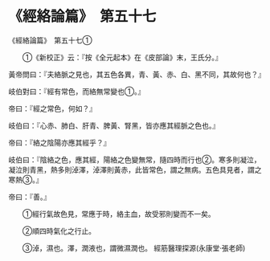 # 《經絡論篇》　第五十七




《經絡論篇》　第五十七①


　　①《新校正》云：『按《全元起本》在《皮部論》末，王氏分。』


黃帝問曰：『夫絡脈之見也，其五色各異，青、黃、赤、白、黑不同，其故何也？』


岐伯對曰：『經有常色，而絡無常變也①。』


帝曰：『經之常色，何如？』


岐伯曰：『心赤、肺白、肝青、脾黃、腎黑，皆亦應其經脈之色也。』


帝曰：『絡之陰陽亦應其經乎？』


岐伯曰：『陰絡之色，應其經，陽絡之色變無常，隨四時而行也②。寒多則凝泣，凝泣則青黑，熱多則淖澤，淖澤則黃赤，此皆常色，謂之無病。五色具見者，謂之寒熱③。』


帝曰：『善。』


　　①經行氣故色見，常應于時，絡主血，故受邪則變而不一矣。


　　②順四時氣化之行止。


　　③淖，濕也。澤，潤液也，謂微濕潤也。
經筋醫理探源(永康堂‧張老師)
             


